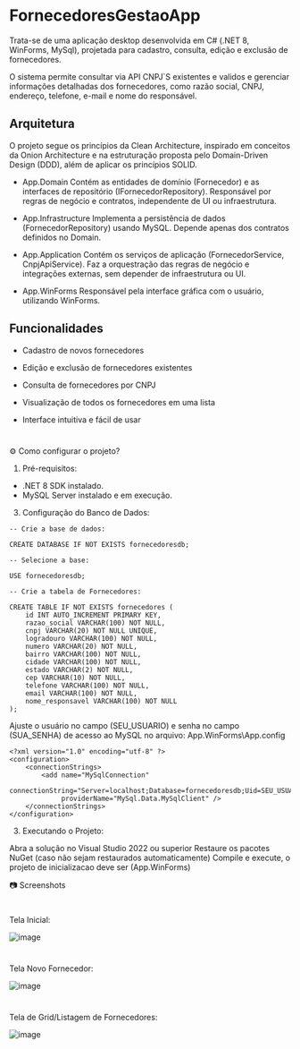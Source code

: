 # FornecedoresGestaoApp

Trata-se de uma aplicação desktop desenvolvida em C# (.NET 8, WinForms, MySql), projetada para cadastro, consulta, edição e exclusão de fornecedores.

O sistema permite consultar via API CNPJ`S existentes e validos e gerenciar informações detalhadas dos fornecedores, como razão social, CNPJ, endereço, telefone, e-mail e nome do responsável.

## Arquitetura
O projeto segue os princípios da Clean Architecture, inspirado em conceitos da Onion Architecture e na estruturação proposta pelo Domain-Driven Design (DDD), além de aplicar os princípios SOLID.

- App.Domain
Contém as entidades de domínio (Fornecedor) e as interfaces de repositório (IFornecedorRepository).
Responsável por regras de negócio e contratos, independente de UI ou infraestrutura.

- App.Infrastructure
Implementa a persistência de dados (FornecedorRepository) usando MySQL.
Depende apenas dos contratos definidos no Domain.

- App.Application
Contém os serviços de aplicação (FornecedorService, CnpjApiService).
Faz a orquestração das regras de negócio e integrações externas, sem depender de infraestrutura ou UI.

- App.WinForms
Responsável pela interface gráfica com o usuário, utilizando WinForms.

## Funcionalidades
- Cadastro de novos fornecedores

- Edição e exclusão de fornecedores existentes

- Consulta de fornecedores por CNPJ

- Visualização de todos os fornecedores em uma lista

- Interface intuitiva e fácil de usar
#
⚙️ Como configurar o projeto?
1. Pré-requisitos:
- .NET 8 SDK instalado.
- MySQL Server instalado e em execução.

3. Configuração do Banco de Dados:
```
-- Crie a base de dados:

CREATE DATABASE IF NOT EXISTS fornecedoresdb;

-- Selecione a base:

USE fornecedoresdb;

-- Crie a tabela de Fornecedores:

CREATE TABLE IF NOT EXISTS fornecedores (
    id INT AUTO_INCREMENT PRIMARY KEY,
    razao_social VARCHAR(100) NOT NULL,
    cnpj VARCHAR(20) NOT NULL UNIQUE,
    logradouro VARCHAR(100) NOT NULL,
    numero VARCHAR(20) NOT NULL,
    bairro VARCHAR(100) NOT NULL,
    cidade VARCHAR(100) NOT NULL,
    estado VARCHAR(2) NOT NULL,
    cep VARCHAR(10) NOT NULL,
    telefone VARCHAR(100) NOT NULL,
    email VARCHAR(100) NOT NULL,
    nome_responsavel VARCHAR(100) NOT NULL
);
```

Ajuste o usuário no campo (SEU_USUARIO) e senha no campo (SUA_SENHA) de acesso ao MySQL no arquivo:
App.WinForms\App.config
```
<?xml version="1.0" encoding="utf-8" ?>
<configuration>
	<connectionStrings>
		<add name="MySqlConnection"
			 connectionString="Server=localhost;Database=fornecedoresdb;Uid=SEU_USUARIO;Pwd=SUA_SENHA;"
			 providerName="MySql.Data.MySqlClient" />
	</connectionStrings>
</configuration>
```

3. Executando o Projeto:
   
Abra a solução no Visual Studio 2022 ou superior
Restaure os pacotes NuGet (caso não sejam restaurados automaticamente)
Compile e execute, o projeto de inicializacao deve ser (App.WinForms)

📷 Screenshots
#
Tela Inicial:

![image](https://github.com/user-attachments/assets/109bc8d2-c9ea-4157-8738-873a7cde9f37)
#

Tela Novo Fornecedor:

![image](https://github.com/user-attachments/assets/09d9992d-07f1-453c-8303-63bb02554528)
#

Tela de Grid/Listagem de Fornecedores:

![image](https://github.com/user-attachments/assets/87a28bc4-9c29-462a-81d7-23f0819868ec)
#




